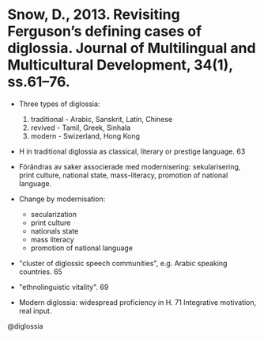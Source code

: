 # Snow, D., 2013. Revisiting Ferguson’s defining cases of diglossia.  Journal of Multilingual and Multicultural Development, 34(1), ss.61–76.

- Three types of diglossia:
    1. traditional - Arabic, Sanskrit, Latin, Chinese
    2. revived - Tamil, Greek, Sinhala
    3. modern - Swizerland, Hong Kong

- H in traditional diglossia as classical, literary or prestige language. 63

- Förändras av saker associerade med modernisering: sekularisering, print culture, national state, mass-literacy, promotion of national language.
- Change by modernisation: 
    - secularization
    - print culture
    - nationals state
    - mass literacy
    - promotion of national language

- "cluster of diglossic speech communities", e.g. Arabic speaking countries. 65

- "ethnolinguistic vitality". 69

- Modern diglossia: widespread proficiency in H. 71 Integrative motivation, real input.

@diglossia
